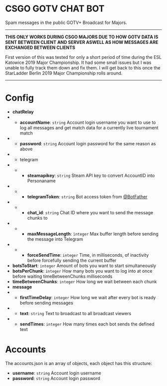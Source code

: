 # CSGO GOTV CHAT BOT

Spam messages in the public GOTV+ Broadcast for Majors.

---

**THIS ONLY WORKS DURING CSGO MAJORS DUE TO HOW GOTV DATA IS SENT BETWEEN CLIENT AND SERVER ASWELL AS HOW MESSAGES ARE EXCHANGED BETWEEN CLIENTS**

First version of this was tested for only a short period of time during the ESL Katowice 2019 Major Championship. It had some small issues but I was unable to fully track them down and fix them. I will get back to this once the StarLadder Berlin 2019 Major Championship rolls around.

---

# Config
- **chatRelay**
- - **accountName**: `string` Account login username you want to use to log all messages and get match data for a currently live tournament match
- - **password**: `string` Account login password for the same reason as above
- - telegram
- - - **steamapikey**: `string` Steam API key to convert AccountID into Personaname
- - - **telegramToken**: `string` Bot access token from [@BotFather](https://t.me/BotFather)
- - - **chat_id**: `string` Chat ID where you want to send the message chunks to
- - - **maxMessageLength**: `integer` Max buffer length before sending the message into Telegram
- - - **forceSendTime**: `integer` Time, in milliseconds, of inactivity before forcefully sending the current buffer
- **botsToStart**: `integer` Amount of bots you want to start simultaneously
- **botsPerChunk**: `integer` How many bots you want to log into at once before waiting timeBetweenChunks milliseconds
- **timeBetweenChunks**: `integer` How long we wait between each chunk
- **message**
- - **firstTimeDelay**: `integer` How long we wait after every bot is ready before sending messages
- - **text**: `string` Text to broadcast to all broadcast viewers
- - **sendTimes**: `integer` How many times each bot sends the defined text

# Accounts
The accounts.json is an array of objects, each object has this structure:
- **username**: `string` Account login username
- **password**: `string` Account login password

